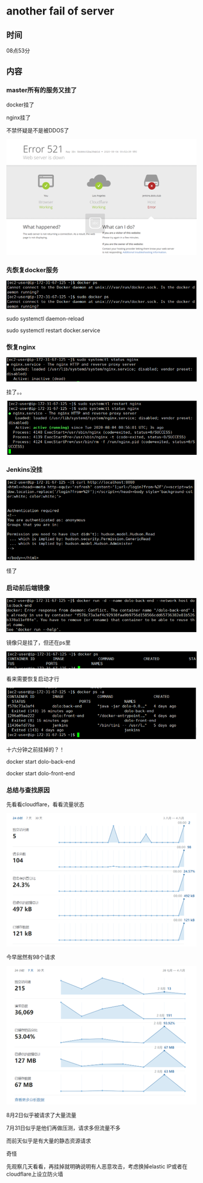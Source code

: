 # another fail of server

## 时间

08点53分

## 内容

### master所有的服务又挂了

docker挂了

nginx挂了

不禁怀疑是不是被DDOS了

![image-20200804085354783](another%20fail%20of%20server.assets/image-20200804085354783.png)



### 先恢复docker服务

![image-20200804085405786](another%20fail%20of%20server.assets/image-20200804085405786.png)



sudo systemctl daemon-reload

sudo systemctl restart docker.service



### 恢复nginx

![image-20200804085548802](another%20fail%20of%20server.assets/image-20200804085548802.png)

挂了。。

![image-20200804085607782](another%20fail%20of%20server.assets/image-20200804085607782.png)



### Jenkins没挂

![image-20200804085634183](another%20fail%20of%20server.assets/image-20200804085634183.png)

怪了

### 启动前后端镜像

![image-20200804085749857](another%20fail%20of%20server.assets/image-20200804085749857.png)

镜像只是挂了，但还在ps里

![image-20200804085804681](another%20fail%20of%20server.assets/image-20200804085804681.png)

看来需要恢复启动才行

![image-20200804085828010](another%20fail%20of%20server.assets/image-20200804085828010.png)

十六分钟之前挂掉的？！

docker start dolo-back-end

docker start dolo-front-end

### 总结与查找原因

先看看cloudflare，看看流量状态

![image-20200804090042241](another%20fail%20of%20server.assets/image-20200804090042241.png)

今早居然有98个请求

![image-20200804090116540](another%20fail%20of%20server.assets/image-20200804090116540.png)

8月2日似乎被请求了大量流量

7月31日似乎是他们再做压测，请求多但流量不多

而前天似乎是有大量的静态资源请求

奇怪

先观察几天看看，再挂掉就明确说明有人恶意攻击，考虑换掉elastic IP或者在cloudflare上设立防火墙